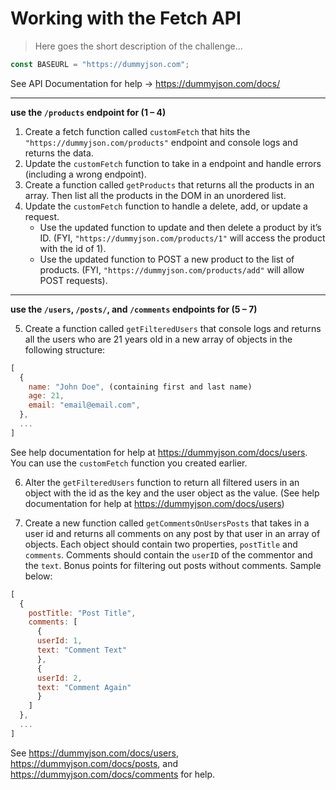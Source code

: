 # Working with the Fetch API

> Here goes the short description of the challenge...

```javascript
const BASEURL = "https://dummyjson.com";
```

See API Documentation for help &rarr; https://dummyjson.com/docs/

---

**use the `/products` endpoint for (1 – 4)**

1. Create a fetch function called `customFetch` that hits the `"https://dummyjson.com/products"` endpoint and console logs and returns the data.
2. Update the `customFetch` function to take in a endpoint and handle errors (including a wrong endpoint).
3. Create a function called `getProducts` that returns all the products in an array. Then list all the products in the DOM in an unordered list.
4. Update the `customFetch` function to handle a delete, add, or update a request.
    - Use the updated function to update and then delete a product by it’s ID. (FYI, `"https://dummyjson.com/products/1"` will access the product with the id of 1).
    - Use the updated function to POST a new product to the list of products. (FYI, `"https://dummyjson.com/products/add"` will allow POST requests).

---

**use the `/users`, `/posts/`, and `/comments` endpoints for (5 – 7)**

5. Create a function called `getFilteredUsers` that console logs and returns all the users who are 21 years old in a new array of objects in the following structure:

```javascript
[
  {
    name: "John Doe", (containing first and last name)
    age: 21,
    email: "email@email.com",
  },
  ...
]
```

See help documentation for help at https://dummyjson.com/docs/users. You can use the `customFetch` function you created earlier.

6. Alter the `getFilteredUsers` function to return all filtered users in an object with the id as the key and the user object as the value. (See help documentation for help at https://dummyjson.com/docs/users)


7. Create a new function called `getCommentsOnUsersPosts` that takes in a user id and returns all comments on any post by that user in an array of objects. Each object should contain two properties, `postTitle` and `comments`. Comments should contain the `userID` of the commentor and the `text`. Bonus points for filtering out posts without comments. Sample below:

```javascript
[
  {
    postTitle: "Post Title",
    comments: [
      {
      userId: 1,
      text: "Comment Text"
      },
      {
      userId: 2,
      text: "Comment Again"
      }
    ]
  },
  ...
]
```

See https://dummyjson.com/docs/users, https://dummyjson.com/docs/posts, and https://dummyjson.com/docs/comments for help.
